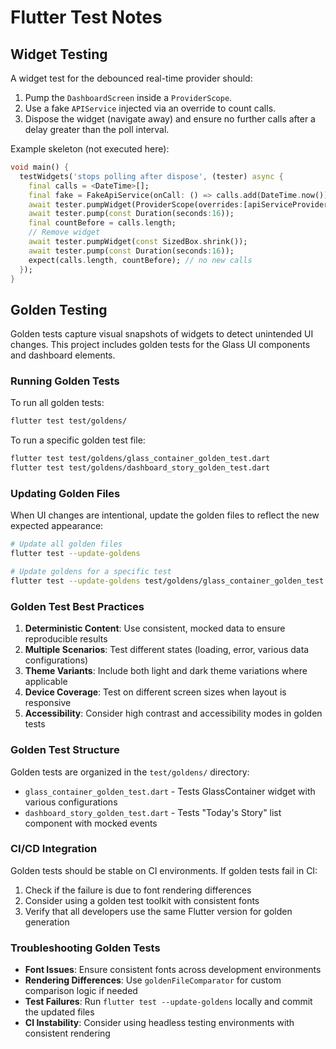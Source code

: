 # Flutter Test Notes

## Widget Testing

A widget test for the debounced real-time provider should:
1. Pump the `DashboardScreen` inside a `ProviderScope`.
2. Use a fake `APIService` injected via an override to count calls.
3. Dispose the widget (navigate away) and ensure no further calls after a delay greater than the poll interval.

Example skeleton (not executed here):
```dart
void main() {
  testWidgets('stops polling after dispose', (tester) async {
    final calls = <DateTime>[];
    final fake = FakeApiService(onCall: () => calls.add(DateTime.now()));
    await tester.pumpWidget(ProviderScope(overrides:[apiServiceProvider.overrideWithValue(fake)], child: const MaterialApp(home: DashboardScreen())));
    await tester.pump(const Duration(seconds:16));
    final countBefore = calls.length;
    // Remove widget
    await tester.pumpWidget(const SizedBox.shrink());
    await tester.pump(const Duration(seconds:16));
    expect(calls.length, countBefore); // no new calls
  });
}
```

## Golden Testing

Golden tests capture visual snapshots of widgets to detect unintended UI changes. This project includes golden tests for the Glass UI components and dashboard elements.

### Running Golden Tests

To run all golden tests:
```bash
flutter test test/goldens/
```

To run a specific golden test file:
```bash
flutter test test/goldens/glass_container_golden_test.dart
flutter test test/goldens/dashboard_story_golden_test.dart
```

### Updating Golden Files

When UI changes are intentional, update the golden files to reflect the new expected appearance:

```bash
# Update all golden files
flutter test --update-goldens

# Update goldens for a specific test
flutter test --update-goldens test/goldens/glass_container_golden_test.dart
```

### Golden Test Best Practices

1. **Deterministic Content**: Use consistent, mocked data to ensure reproducible results
2. **Multiple Scenarios**: Test different states (loading, error, various data configurations)  
3. **Theme Variants**: Include both light and dark theme variations where applicable
4. **Device Coverage**: Test on different screen sizes when layout is responsive
5. **Accessibility**: Consider high contrast and accessibility modes in golden tests

### Golden Test Structure

Golden tests are organized in the `test/goldens/` directory:
- `glass_container_golden_test.dart` - Tests GlassContainer widget with various configurations
- `dashboard_story_golden_test.dart` - Tests "Today's Story" list component with mocked events

### CI/CD Integration

Golden tests should be stable on CI environments. If golden tests fail in CI:
1. Check if the failure is due to font rendering differences
2. Consider using a golden test toolkit with consistent fonts
3. Verify that all developers use the same Flutter version for golden generation

### Troubleshooting Golden Tests

- **Font Issues**: Ensure consistent fonts across development environments
- **Rendering Differences**: Use `goldenFileComparator` for custom comparison logic if needed
- **Test Failures**: Run `flutter test --update-goldens` locally and commit the updated files
- **CI Instability**: Consider using headless testing environments with consistent rendering
